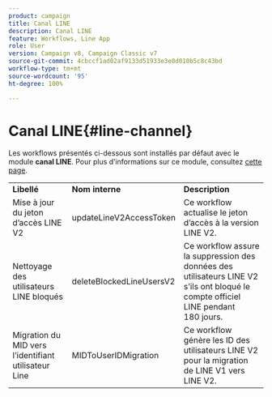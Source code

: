 ```yaml
---
product: campaign
title: Canal LINE
description: Canal LINE
feature: Workflows, Line App
role: User
version: Campaign v8, Campaign Classic v7
source-git-commit: 4cbccf1ad02af9133d51933e3e0d010b5c8c43bd
workflow-type: tm+mt
source-wordcount: '95'
ht-degree: 100%

---
```



# Canal LINE{#line-channel}

Les workflows présentés ci-dessous sont installés par défaut avec le module **canal LINE**. Pour plus d’informations sur ce module, consultez [cette page](../../v8/send/line.md).

<table> 
 <tbody> 
  <tr> 
   <td> <strong>Libellé</strong><br /> </td> 
   <td> <strong>Nom interne</strong><br /> </td> 
   <td> <strong>Description</strong><br /> </td> 
  </tr> 
  <tr> 
   <td> <span class="uicontrol">Mise à jour du jeton d’accès LINE V2</span> <br /> </td> 
   <td> <span class="uicontrol">updateLineV2AccessToken</span> <br /> </td> 
   <td> Ce workflow actualise le jeton d’accès à la version LINE V2.<br /> </td> 
  </tr> 
  <tr> 
   <td> <span class="uicontrol">Nettoyage des utilisateurs LINE bloqués</span> <br /> </td> 
   <td> <span class="uicontrol">deleteBlockedLineUsersV2</span> <br /> </td> 
   <td> Ce workflow assure la suppression des données des utilisateurs LINE V2 s’ils ont bloqué le compte officiel LINE pendant 180 jours.<br /> </td> 
  </tr> 
  <tr> 
   <td> <span class="uicontrol">Migration du MID vers l’identifiant utilisateur Line</span> <br /> </td> 
   <td> <span class="uicontrol">MIDToUserIDMigration</span> <br /> </td> 
   <td> Ce workflow génère les ID des utilisateurs LINE V2 pour la migration de LINE V1 vers LINE V2.<br /> </td> 
  </tr> 
 </tbody> 
</table>

